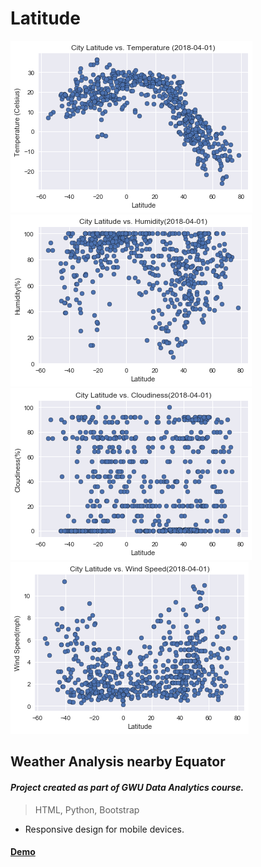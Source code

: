 # Latitude

![output_11_0.png](https://github.com/jmendiola84/weather-py/blob/master/images/output_11_0.png)
![output_13_0.png](https://github.com/jmendiola84/weather-py/blob/master/images/output_13_0.png)
![output_15_0.png](https://github.com/jmendiola84/weather-py/blob/master/images/output_15_0.png)
![output_17_0.png](https://github.com/jmendiola84/weather-py/blob/master/images/output_17_0.png)

## Weather Analysis nearby Equator
#### *Project created as part of GWU Data Analytics course.*
> HTML, Python, Bootstrap

* Responsive design for mobile devices.

#### [Demo](https://jmendiola84.github.io/weather-py)
